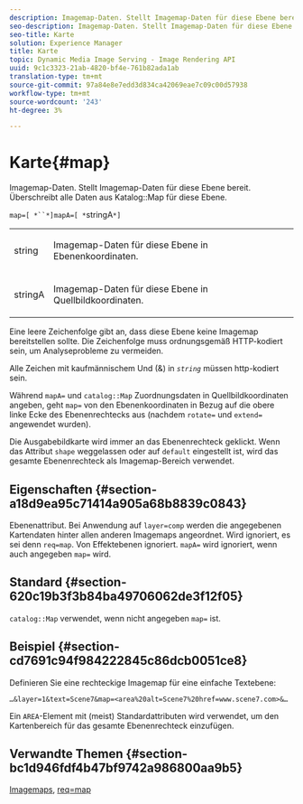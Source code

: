 ```yaml
---
description: Imagemap-Daten. Stellt Imagemap-Daten für diese Ebene bereit. Überschreibt alle Daten aus der Katalogzuordnung für diese Ebene.
seo-description: Imagemap-Daten. Stellt Imagemap-Daten für diese Ebene bereit. Überschreibt alle Daten aus der Katalogzuordnung für diese Ebene.
seo-title: Karte
solution: Experience Manager
title: Karte
topic: Dynamic Media Image Serving - Image Rendering API
uuid: 9c1c3323-21ab-4820-bf4e-761b82ada1ab
translation-type: tm+mt
source-git-commit: 97a84e8e7edd3d834ca42069eae7c09c00d57938
workflow-type: tm+mt
source-wordcount: '243'
ht-degree: 3%

---
```



# Karte{#map}

Imagemap-Daten. Stellt Imagemap-Daten für diese Ebene bereit. Überschreibt alle Daten aus Katalog::Map für diese Ebene.

`map=[ *``*]mapA=[ *`stringA`*]`

<table id="simpletable_2E32B25D5F6246A18A8AF817903877ED"> 
 <tr class="strow"> 
  <td class="stentry"> <p><span class="codeph"> <span class="varname"> string</span></span> </p></td> 
  <td class="stentry"> <p>Imagemap-Daten für diese Ebene in Ebenenkoordinaten. </p></td> 
 </tr> 
 <tr class="strow"> 
  <td class="stentry"> <p><span class="codeph"> <span class="varname"> stringA</span></span> </p></td> 
  <td class="stentry"> <p>Imagemap-Daten für diese Ebene in Quellbildkoordinaten. </p></td> 
 </tr> 
</table>

Eine leere Zeichenfolge gibt an, dass diese Ebene keine Imagemap bereitstellen sollte. Die Zeichenfolge muss ordnungsgemäß HTTP-kodiert sein, um Analyseprobleme zu vermeiden.

Alle Zeichen mit kaufmännischem Und (&amp;) in *`string`* müssen http-kodiert sein.

Während `mapA=` und `catalog::Map` Zuordnungsdaten in Quellbildkoordinaten angeben, geht `map=` von den Ebenenkoordinaten in Bezug auf die obere linke Ecke des Ebenenrechtecks aus (nachdem `rotate=` und `extend=` angewendet wurden).

Die Ausgabebildkarte wird immer an das Ebenenrechteck geklickt. Wenn das Attribut `shape` weggelassen oder auf `default` eingestellt ist, wird das gesamte Ebenenrechteck als Imagemap-Bereich verwendet.

## Eigenschaften {#section-a18d9ea95c71414a905a68b8839c0843}

Ebenenattribut. Bei Anwendung auf `layer=comp` werden die angegebenen Kartendaten hinter allen anderen Imagemaps angeordnet. Wird ignoriert, es sei denn `req=map`. Von Effektebenen ignoriert. `mapA=` wird ignoriert, wenn auch angegeben  `map=` wird.

## Standard {#section-620c19b3f3b84ba49706062de3f12f05}

`catalog::Map` verwendet, wenn nicht angegeben  `map=` ist.

## Beispiel {#section-cd7691c94f984222845c86dcb0051ce8}

Definieren Sie eine rechteckige Imagemap für eine einfache Textebene:

`…&layer=1&text=Scene7&map=<area%20alt=Scene7%20href=www.scene7.com>&…`

Ein `AREA`-Element mit (meist) Standardattributen wird verwendet, um den Kartenbereich für das gesamte Ebenenrechteck einzufügen.

## Verwandte Themen {#section-bc1d946fdf4b47bf9742a986800aa9b5}

[Imagemaps](../../../../../is-api/http-ref/image-serving-api-ref/c-http-protocol-reference/c-syntax-and-features/r-image-maps.md#reference-ff7d1bac2a064104b0c508a81316fdab),  [req=map](../../../../../is-api/http-ref/image-serving-api-ref/c-http-protocol-reference/c-command-reference/r-req/r-req.md#reference-907cdb4a97034db7ad94695f25552e76)
